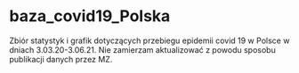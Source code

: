# baza_covid19_Polska
Zbiór statystyk i grafik dotyczących przebiegu epidemii covid 19 w Polsce w dniach 3.03.20-3.06.21. 
Nie zamierzam aktualizować z powodu sposobu publikacji danych przez MZ. 
